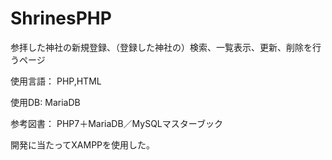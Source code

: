 # ShrinesPHP
参拝した神社の新規登録、（登録した神社の）検索、一覧表示、更新、削除を行うページ

使用言語： PHP,HTML

使用DB: MariaDB

参考図書： PHP7＋MariaDB／MySQLマスターブック

開発に当たってXAMPPを使用した。

